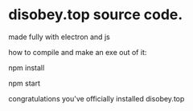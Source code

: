 # disobey.top source code.

made fully with electron and js

how to compile and make an exe out of it:

npm install

npm start

congratulations you've officially installed disobey.top
